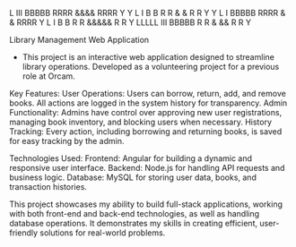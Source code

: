  L       III    BBBBB   RRRR    &&&&   RRRR    Y   Y
 L        I     B    B  R   R  &   &   R   R    Y Y
 L        I     BBBBB   RRRR   &   &   RRRR     Y
 L        I     B    B  R  R   &&&&&   R  R     Y
 LLLLL   III    BBBBB   R   R  &   &&  R   R    Y
  
Library Management Web Application

* This project is an interactive web application designed to streamline library operations. Developed as a volunteering project for a previous role at Orcam.


Key Features:
User Operations: Users can borrow, return, add, and remove books. All actions are logged in the system history for transparency.
Admin Functionality: Admins have control over approving new user registrations, managing book inventory, and blocking users when necessary.
History Tracking: Every action, including borrowing and returning books, is saved for easy tracking by the admin.

Technologies Used:
Frontend: Angular for building a dynamic and responsive user interface.
Backend: Node.js for handling API requests and business logic.
Database: MySQL for storing user data, books, and transaction histories.

This project showcases my ability to build full-stack applications, working with both front-end and back-end technologies, as well as handling database operations. It demonstrates my skills in creating efficient, user-friendly solutions for real-world problems.

